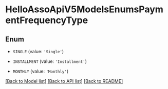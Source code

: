 # HelloAssoApiV5ModelsEnumsPaymentFrequencyType


## Enum

* `SINGLE` (value: `'Single'`)

* `INSTALLMENT` (value: `'Installment'`)

* `MONTHLY` (value: `'Monthly'`)

[[Back to Model list]](../README.md#documentation-for-models) [[Back to API list]](../README.md#documentation-for-api-endpoints) [[Back to README]](../README.md)


